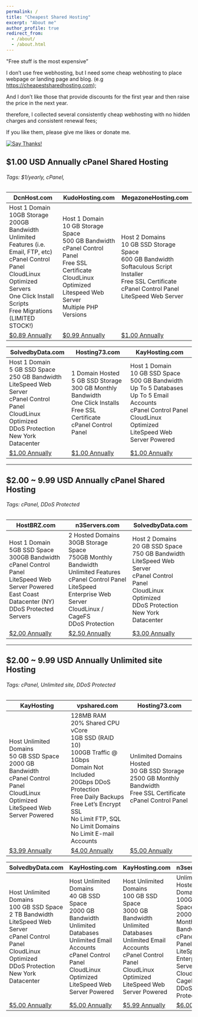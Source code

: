 ```yaml
---
permalink: /
title: "Cheapest Shared Hosting"
excerpt: "About me"
author_profile: true
redirect_from: 
  - /about/
  - /about.html
---
```


"Free stuff is the most expensive”

I don’t use free webhosting, but I need some cheap webhosting to place webpage or landing page and blog. (e.g https://cheapestsharedhosting.com);

And I don’t like those that provide discounts for the first year and then raise the price in the next year.

therefore, I collected several consistently cheap webhosting with no hidden charges and consistent renewal fees;

If you like them, please give me likes or donate me.

[![Say Thanks!](https://img.shields.io/badge/Say%20Thanks-!-1EAEDB.svg)](https://saythanks.io/to/petcat)

## $1.00 USD Annually cPanel Shared Hosting
###### *Tags: $1/yearly, cPanel,*

| DcnHost.com                                                  | KudoHosting.com                                              | MegazoneHosting.com                                          |
| ------------------------------------------------------------ | ------------------------------------------------------------ | ------------------------------------------------------------ |
| Host 1 Domain<br/>10GB Storage<br/>200GB Bandwidth<br/>Unlimited Features (i.e. Email, FTP, etc)<br/>cPanel Control Panel<br/>CloudLinux Optimized Servers<br/>One Click Install Scripts<br/>Free Migrations<br/>(LIMITED STOCK!) | Host 1 Domain   <br/>10 GB Storage Space    <br/>500 GB Bandwidth    <br/>cPanel Control Panel   <br/>Free SSL Certificate    <br/>CloudLinux Optimized    <br/>Litespeed Web Server   <br/>Multiple PHP Versions | Host 2 Domains   <br/>10 GB SSD Storage Space    <br/>600 GB Bandwidth    <br/>Softaculous Script Installer    <br/>Free SSL Certificate    <br/>cPanel Control Panel    <br/>LiteSpeed Web Server |
| [$0.89 Annually](https://my.dcnhost.com/cart.php?a=add&pid=144) | [$0.99 Annually](https://clients.kudohosting.com/cart.php?a=add&pid=112) | [$1.00 Annually](https://billing.megazonehosting.com/cart.php?a=add&pid=535) |


| SolvedbyData.com                                             | Hosting73.com                                                | KayHosting.com                                               |
| ------------------------------------------------------------ | ------------------------------------------------------------ | ------------------------------------------------------------ |
| Host 1 Domain<br/>5 GB SSD Space<br/>250 GB Bandwidth<br/>LiteSpeed Web Server<br/>cPanel Control Panel<br/>CloudLinux Optimized<br/>DDoS Protection<br/>New York Datacenter | 1 Domain Hosted<br/>5 GB SSD Storage<br/>300 GB Monthly Bandwidth<br/>One Click Installs<br/>Free SSL Certificate<br/>cPanel Control Panel | Host 1 Domain<br/>10 GB SSD Space<br/>500 GB Bandwidth<br/>Up To 5 Databases<br/>Up To 5 Email Accounts<br/>cPanel Control Panel<br/>CloudLinux Optimized<br/>LiteSpeed Web Server Powered |
| [$1.00 Annually](https://clients.solvedbydata.com/cart.php?a=add&pid=43) | [$1.00 Annually](https://www.hosting73.com/billing/cart.php?a=add&pid=105) | [$1.00 Annually](https://clients.kayhosting.com/cart.php?a=add&pid=100) |


---

##  $2.00 ~ 9.99 USD Annually cPanel Shared Hosting
###### *Tags: cPanel, DDoS Protected*

| HostBRZ.com                                                  | n3Servers.com                                                | SolvedbyData.com                                             |
| ------------------------------------------------------------ | ------------------------------------------------------------ | ------------------------------------------------------------ |
| Host 1 Domain<br/>5GB SSD Space<br/>300GB Bandwidth<br/>cPanel Control Panel<br/>LiteSpeed Web Server Powered<br/>East Coast Datacenter (NY)<br/>DDoS Protected Servers | 2 Hosted Domains<br/>30GB Storage Space<br/>750GB Monthly Bandwidth<br/>Unlimited Features<br/>cPanel Control Panel<br/>LiteSpeed Enterprise Web Server<br/>CloudLinux / CageFS<br/>DDoS Protection | Host 2 Domains<br/>20 GB SSD Space<br/>750 GB Bandwidth<br/>LiteSpeed Web Server<br/>cPanel Control Panel<br/>CloudLinux Optimized<br/>DDoS Protection<br/>New York Datacenter |
| [$2.00 Annually](https://www.hostbrz.com/portal/cart.php?a=add&pid=123) | [$2.50 Annually](https://portal.n3servers.com/cart.php?a=add&pid=237) | [$3.00 Annually](https://clients.solvedbydata.com/cart.php?a=add&pid=12) |


---

## $2.00 ~ 9.99 USD Annually Unlimited site Hosting
###### *Tags: cPanel, Unlimited site, DDoS Protected*
     
     
| KayHosting                                                   | vpshared.com                                                 | Hosting73.com                                                |
| ------------------------------------------------------------ | ------------------------------------------------------------ | ------------------------------------------------------------ |
| Host Unlimited Domains<br/>50 GB SSD Space<br/>2000 GB Bandwidth<br/>cPanel Control Panel<br/>CloudLinux Optimized<br/>LiteSpeed Web Server Powered | 128MB RAM<br/>20% Shared CPU vCore<br/>1GB SSD (RAID 10)<br/>100GB Traffic @ 1Gbps<br/>Domain Not Included<br/>20Gbps DDoS Protection<br/>Free Daily Backups<br/>Free Let’s Encrypt SSL<br/>No Limit FTP, SQL<br/>No Limit Domains<br/>No Limit E-mail Accounts | Unlimited Domains Hosted<br/>30 GB SSD Storage<br/>2500 GB Monthly Bandwidth<br/>Free SSL Certificate<br/>cPanel Control Panel |
| [$3.99 Annually](https://clients.kayhosting.com/aff.php?aff=497&pid=91) | [$4.00 Annually](https://billing.vpshared.com/aff.php?aff=6188&pid=135) | [$5.00 Annually](https://www.hosting73.com/billing/cart.php?a=add&pid=106) |

    
| SolvedbyData.com                                             | KayHosting.com                                               | KayHosting.com                                               | n3servers.com                                                |
| ------------------------------------------------------------ | ------------------------------------------------------------ | ------------------------------------------------------------ | ------------------------------------------------------------ |
| Host Unlimited Domains<br/>100 GB SSD Space<br/>2 TB Bandwidth<br/>LiteSpeed Web Server<br/>cPanel Control Panel<br/>CloudLinux Optimized<br/>DDoS Protection<br/>New York Datacenter | Host Unlimited Domains<br/>40 GB SSD Space<br/>2000 GB Bandwidth<br/>Unlimited Databases<br/>Unlimited Email Accounts<br/>cPanel Control Panel<br/>CloudLinux Optimized<br/>LiteSpeed Web Server Powered | Host Unlimited Domains<br/>100 GB SSD Space<br/>3000 GB Bandwidth<br/>Unlimited Databases<br/>Unlimited Email Accounts<br/>cPanel Control Panel<br/>CloudLinux Optimized<br/>LiteSpeed Web Server Powered | Unlimited Hosted Domains<br/>100GB Storage Space<br/>2000GB Monthly Bandwidth<br/>cPanel Control Panel<br/>LiteSpeed Enterprise Web Server<br/>CloudLinux / CageFS<br/>DDoS Protection |
| [$5.00 Annually](https://clients.solvedbydata.com/cart.php?a=add&pid=29) | [$5.00 Annually](https://clients.kayhosting.com/aff.php?aff=497&pid=101) | [$5.99 Annually](https://clients.kayhosting.com/aff.php?aff=497&pid=92) | [$6.00 Annually](https://portal.n3servers.com/cart.php?a=add&pid=238) |


